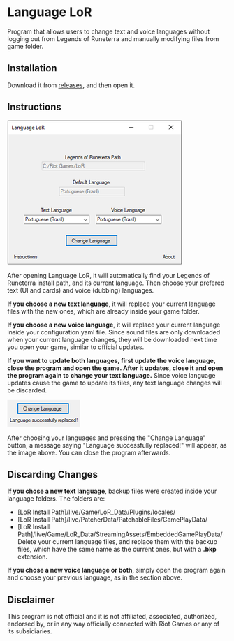 # Language LoR
Program that allows users to change text and voice languages without logging out from Legends of Runeterra and manually modifying files from game folder.

## Installation
Download it from [releases](https://github.com/lucas-carneiro/language-lor/releases), and then open it.

## Instructions
![Main window](./images/main-window.png)

After opening Language LoR, it will automatically find your Legends of Runeterra install path, and its current language. Then choose your prefered text (UI and cards) and voice (dubbing) languages.

**If you choose a new text language**, it will replace your current language files with the new ones, which are already inside your game folder. 

**If you choose a new voice language**, it will replace your current language inside your configuration yaml file. Since sound files are only downloaded when your current language changes, they will be downloaded next time you open your game, similar to official updates.

**If you want to update both languages, first update the voice language, close the program and open the game. After it updates, close it and open the program again to change your text language.** Since voice language updates cause the game to update its files, any text language changes will be discarded.

![Success message](./images/success-message.png)

After choosing your languages and pressing the "Change Language" button, a message saying "Language successfully replaced!" will appear, as the image above. You can close the program afterwards.

## Discarding Changes

**If you chose a new text language**, backup files were created inside your language folders. The folders are:
 - [LoR Install Path]/live/Game/LoR_Data/Plugins/locales/
 - [LoR Install Path]/live/PatcherData/PatchableFiles/GamePlayData/
 - [LoR Install Path]/live/Game/LoR_Data/StreamingAssets/EmbeddedGamePlayData/
Delete your current language files, and replace them with the backup files, which have the same name as the current ones, but with a **.bkp** extension.

**If you chose a new voice language or both**, simply open the program again and choose your previous language, as in the section above.

## Disclaimer
This program is not official and it is not affiliated, associated, authorized, endorsed by, or in any way officially connected with Riot Games or any of its subsidiaries.